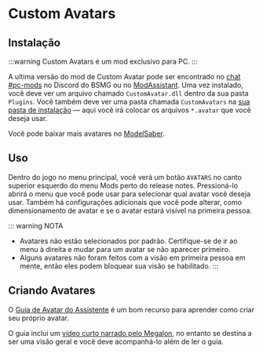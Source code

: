 # Custom Avatars

## Instalação

:::warning Custom Avatars é um mod exclusivo para PC. :::

A ultima versão do mod de Custom Avatar pode ser encontrado no [chat #pc-mods](https://discord.gg/beatsabermods) no Discord do BSMG ou no [ModAssistant](https://github.com/Assistant/ModAssistant). Uma vez instalado, você deve ver um arquivo chamado `CustomAvatar.dll` dentro da sua pasta `Plugins`. Você também deve ver uma pasta chamada `CustomAvatars` na [sua pasta de instalação](/faq/install-folder.md) — aqui você irá colocar os arquivos `*.avatar` que você deseja usar.

Você pode baixar mais avatares no [ModelSaber](https://modelsaber.com/Avatars/).

## Uso
Dentro do jogo no menu principal, você verá um botão `AVATARS` no canto superior esquerdo do menu Mods perto do release notes. Pressioná-lo abrirá o menu que você pode usar para selecionar qual avatar você deseja usar. Também há configurações adicionais que você pode alterar, como dimensionamento de avatar e se o avatar estará visível na primeira pessoa.

::: warning NOTA

* Avatares não estão selecionados por padrão. Certifique-se de ir ao menu à direita e mudar para um avatar se não aparecer primeiro.
* Alguns avatares não foram feitos com a visão em primeira pessoa em mente, então eles podem bloquear sua visão se habilitado. :::

## Criando Avatares
O [Guia de Avatar do Assistente](./avatars-guide.md) é um bom recurso para aprender como criar seu próprio avatar.

O guia inclui um [vídeo curto narrado pelo Megalon](./avatars-guide.md#videos), no entanto se destina a ser uma visão geral e você deve acompanhá-lo além de ler o guia.
